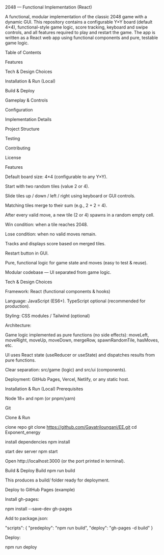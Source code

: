 2048 — Functional Implementation (React)

A functional, modular implementation of the classic 2048 game with a dynamic GUI. This repository contains a configurable Y×Y board (default 4×4), functional-style game logic, score tracking, keyboard and swipe controls, and all features required to play and restart the game. The app is written as a React web app using functional components and pure, testable game logic.

Table of Contents

Features

Tech & Design Choices

Installation & Run (Local)

Build & Deploy

Gameplay & Controls

Configuration

Implementation Details

Project Structure

Testing

Contributing

License

Features

Default board size: 4×4 (configurable to any Y×Y).

Start with two random tiles (value 2 or 4).

Slide tiles up / down / left / right using keyboard or GUI controls.

Matching tiles merge to their sum (e.g., 2 + 2 = 4).

After every valid move, a new tile (2 or 4) spawns in a random empty cell.

Win condition: when a tile reaches 2048.

Lose condition: when no valid moves remain.

Tracks and displays score based on merged tiles.

Restart button in GUI.

Pure, functional logic for game state and moves (easy to test & reuse).

Modular codebase — UI separated from game logic.

Tech & Design Choices

Framework: React (functional components & hooks)

Language: JavaScript (ES6+). TypeScript optional (recommended for production).

Styling: CSS modules / Tailwind (optional)

Architecture:

Game logic implemented as pure functions (no side effects): moveLeft, moveRight, moveUp, moveDown, mergeRow, spawnRandomTile, hasMoves, etc.

UI uses React state (useReducer or useState) and dispatches results from pure functions.

Clear separation: src/game (logic) and src/ui (components).

Deployment: GitHub Pages, Vercel, Netlify, or any static host.

Installation & Run (Local) Prerequisites

Node 18+ and npm (or pnpm/yarn)

Git

Clone & Run

clone repo
git clone https://github.com/Gayatriloungani/EE.git cd Exponent_energy

install dependencies
npm install

start dev server
npm start

Open http://localhost:3000 (or the port printed in terminal).

Build & Deploy Build npm run build

This produces a build/ folder ready for deployment.

Deploy to GitHub Pages (example)

Install gh-pages:

npm install --save-dev gh-pages

Add to package.json:

"scripts": { "predeploy": "npm run build", "deploy": "gh-pages -d build" }

Deploy:

npm run deploy